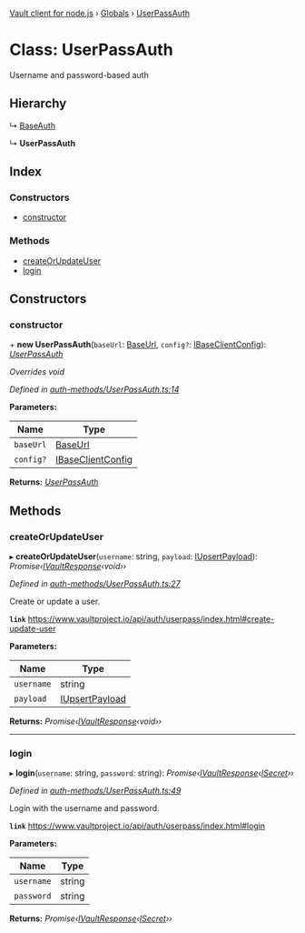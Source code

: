 [Vault client for node.js](../README.md) › [Globals](../globals.md) › [UserPassAuth](userpassauth.md)

# Class: UserPassAuth

Username and password-based auth

## Hierarchy

  ↳ [BaseAuth](baseauth.md)

  ↳ **UserPassAuth**

## Index

### Constructors

* [constructor](userpassauth.md#constructor)

### Methods

* [createOrUpdateUser](userpassauth.md#createorupdateuser)
* [login](userpassauth.md#login)

## Constructors

###  constructor

\+ **new UserPassAuth**(`baseUrl`: [BaseUrl](../globals.md#baseurl), `config?`: [IBaseClientConfig](../interfaces/ibaseclientconfig.md)): *[UserPassAuth](userpassauth.md)*

*Overrides void*

*Defined in [auth-methods/UserPassAuth.ts:14](https://github.com/theogravity/vault-tacular/blob/a3c7591/src/auth-methods/UserPassAuth.ts#L14)*

**Parameters:**

Name | Type |
------ | ------ |
`baseUrl` | [BaseUrl](../globals.md#baseurl) |
`config?` | [IBaseClientConfig](../interfaces/ibaseclientconfig.md) |

**Returns:** *[UserPassAuth](userpassauth.md)*

## Methods

###  createOrUpdateUser

▸ **createOrUpdateUser**(`username`: string, `payload`: [IUpsertPayload](../globals.md#iupsertpayload)): *Promise‹[IVaultResponse](../interfaces/ivaultresponse.md)‹void››*

*Defined in [auth-methods/UserPassAuth.ts:27](https://github.com/theogravity/vault-tacular/blob/a3c7591/src/auth-methods/UserPassAuth.ts#L27)*

Create or update a user.

**`link`** https://www.vaultproject.io/api/auth/userpass/index.html#create-update-user

**Parameters:**

Name | Type |
------ | ------ |
`username` | string |
`payload` | [IUpsertPayload](../globals.md#iupsertpayload) |

**Returns:** *Promise‹[IVaultResponse](../interfaces/ivaultresponse.md)‹void››*

___

###  login

▸ **login**(`username`: string, `password`: string): *Promise‹[IVaultResponse](../interfaces/ivaultresponse.md)‹[ISecret](../interfaces/isecret.md)››*

*Defined in [auth-methods/UserPassAuth.ts:49](https://github.com/theogravity/vault-tacular/blob/a3c7591/src/auth-methods/UserPassAuth.ts#L49)*

Login with the username and password.

**`link`** https://www.vaultproject.io/api/auth/userpass/index.html#login

**Parameters:**

Name | Type |
------ | ------ |
`username` | string |
`password` | string |

**Returns:** *Promise‹[IVaultResponse](../interfaces/ivaultresponse.md)‹[ISecret](../interfaces/isecret.md)››*

